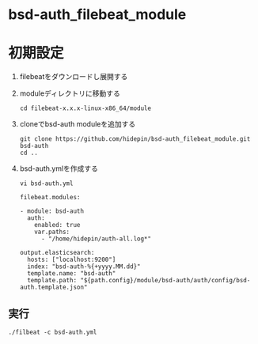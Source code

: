 bsd-auth_filebeat_module
============================================================

# 初期設定

1. filebeatをダウンロードし展開する

2. moduleディレクトリに移動する

    ```
    cd filebeat-x.x.x-linux-x86_64/module
    ```

3. cloneでbsd-auth moduleを追加する

    ```
    git clone https://github.com/hidepin/bsd-auth_filebeat_module.git bsd-auth
    cd ..
    ```

4. bsd-auth.ymlを作成する

    ```
    vi bsd-auth.yml
    ```

    ```
    filebeat.modules:

    - module: bsd-auth
      auth:
        enabled: true
        var.paths:
          - "/home/hidepin/auth-all.log*"

    output.elasticsearch:
      hosts: ["localhost:9200"]
      index: "bsd-auth-%{+yyyy.MM.dd}"
      template.name: "bsd-auth"
      template.path: "${path.config}/module/bsd-auth/auth/config/bsd-auth.template.json"
    ```

## 実行

```
./filbeat -c bsd-auth.yml
```
